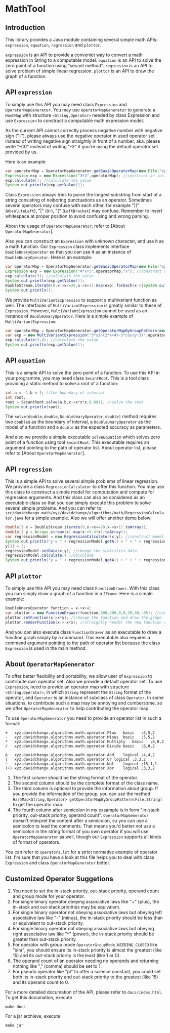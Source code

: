 # MathTool

## Introduction

This library provides a Java module containing several simple math APIs: `expression`, `equation`, `regression` and `plottor`. 

`expression` is an API to provide a conveniet way to convert a math expression in String to a computable model. `equation` is an API to solve the zero point of a function using "secant method". `regression` is an API to solve problem of simple linear regression. `plottor` is an API to draw the graph of a function. 

## API `expression`

To simply use this API you may need class `Expression` and `OperatorMapGenerator`. You may use `OperatorMapGenerator` to generate a `HashMap` with structure `<String,Operator>` needed by class Expression and use `Expression` to construct a computable math expression model. 

As the current API cannot correctly process negative number with negative sign ("-"), please always use the negative operator in used operator set instead of writing negative sign straightly in front of a number, aka. please write "-(3)" instead of writing "-3" if you're using the default operator set provided by us. 

Here is an example: 

```java
var operatorMap = OperatorMapGenerator.getBasicOperatorMap(new File("operators.lst")); //generate operator map
Expression exp = new Expression("3+2",operatorMap); //construct an instance of Expression
exp.calculate(); //calculate the value
System.out.println(exp.getValue());
```

 Class `Expression` always tries to parse the longest substring from start of a string consisting of neiboring punctuations as an operator. Sometimes several operators may confuse with each other, for example "|(" (`AbsoluteLeft`), "|" (`Or`), "(" (`LeftBracket`) may confuse. Remember to insert whitespace at proper position to avoid confusing and wrong parsing. 

 About the usage of `OperatorMapGenerator`, refer to [About `OperatorMapGenerator`]. 

Also you can construct an `Expression` with unknown character, and use it as a math function. Our `Expression` class implements interface `DoubleUnaryOperator` so that you can use it as an instance of `DoubleUnaryOperator`. Here is an example: 

```java
var operatorMap = OperatorMapGenerator.getBasicOperatorMap(new File("operators.lst")); //generate operator map
Expression exp = new Expression("4*x+5",operatorMap,"x"); //construct an instance of Expression
exp.calculate(3); //calculate the value
System.out.println(exp.getValue());
DoubleStream.iterate(0,x->x<=20,x->x+1).map(exp).forEach(x->{System.out.print(x + " ");}); //use this Expression as a DoubleUnaryOperator
System.out.println();
```

We provide `MultiVariantExpression` to support a multivariant function as well. The interfaces of `MultiVariantExpression` is greatly similar to these of `Expression`. However, `MultiVariantExpression` cannot be used as an instance of `DoubleUnaryOperator`. Here is a simple example of `MultiVariantExpression`: 

```java
var operatorMap = OperatorMapGenerator.getOperatorMapByGroupPattern(new File("operators.lst"),"basic|trigonometric"); //generate operator map
var exp = new MultiVariantExpression("3*sin(2*x+4)-5*cos(y-3)",operatorMap,"x","y"); construct an instance of MultiVariantExpression
exp.calculate(3,4); //calculate the value
System.out.println(exp.getValue());
```

## API `equation`

This is a simple API to solve the zero point of a function. To use this API in your programme, you may need class `SecantRoot`. This is a tool class providing a static method to solve a root of a function: 

```java
int a = -1,b = 1; //the boundary of interval
int root;
root = SecantRoot.solve(a,b,x->x*x*x,0.001); //solve the root
System.out.println(root);
```

The `solve(double,double,DoubleUnaryOperator,double)` method requires two `double`s as the boundary of interval, a `DoubleUnaryOperator` as the model of a function and a `double` as the expected accuracy as parameters. 

And also we provide a simple executable `SolveEquation` which solves zero point of a function using tool `SecantRoot`. This executable requires an argument pointing to the path of operator list. About operator list, please refer to [About `OperatorMapGenerator`]. 

## API `regression`

This is a simple API to solve several simple problems of linear regression. We provide a class `RegressionCalculator` to offer this function. You may use this class to construct a simple model for computation and compute for regression arguments. And this class can also be considered as an executable class so that you can simply execute this problem to solve several simple problems. And you can refer to `src/davidchangx.math/xyz/davidchangx/algorithms/math/RegressionCalculator.java` for a simple example. Also we will offer another demo below: 

```java
double[] x = DoubleStream.iterate(0,x->x<=20,x->x+1).toArray();
double[] y = Arrays.stream(x).map(x->5-4*x).toArray();
var regressionModel = new RegressionCalculator(x,y); //construct model and compute
System.out.println("y = " + regressionModel.getA() + " + " + regressionModel.getB() + " * x"); //print the linear model
y[3] = 3;
regressionModel.setData(x,y); //change the statistics data
regressionModel.calculate() //calculate
System.out.println("y = " + regressionModel.getA() + " + " + regressionModel.getB() + " * x"); //print the linear model
```

## API `plottor`

To simply use this API you may need class `FunctionDrawer`. With this class you can simply draw a graph of a function in a `JFrame`. Here is a simple example: 

```java
DoubleUnaryOperator function = x->x+4;
var plottor = new FunctionDrawer(function,800,400,0,0,30,30,.05); //construct FunctionDrawer and draw the graph
plottor.setFunction(x->x*x); //change the function and draw the graph
plottor.renderFunction(x->-x*x); //straightly render the new function on the old graph without clearing frame
```

And you can also execute class `FunctionDrawer` as an executable to draw a function graph simply by a command. This executable also requires a command argument pointing to the path of operator list because the class `Expression` is used in the main method.

## About `OperatorMapGenerator`

To offer better flexibility and portability, we allow user of `Expression` to contribute own operator set. Also we provide a default operator set. To use `Expression`, need to provide an operator map with structure `<String,Operator>`, in which `String` represent the `String` format of the operator, and `Operator` is an instance of subclass of class `Operator`. In some situations, to contribute such a map may be annoying and cumbersome, so we offer `OperatorMapGenerator` to help contributing the operator map. 

To use `OperatorMapGenerator` you need to provide an operator list in such a format: 

```
+	xyz.davidchangx.algorithms.math.operator.Plus	basic	;5,5,2
-	xyz.davidchangx.algorithms.math.operator.Minus	basic	;5,5,2
*	xyz.davidchangx.algorithms.math.operator.Multiply	basic	;8,8,2
/	xyz.davidchangx.algorithms.math.operator.Divide	basic	;8,8,2

&	xyz.davidchangx.algorithms.math.operator.And	logical	;4,4,2
|	xyz.davidchangx.algorithms.math.operator.Or	logical	;3,3,2
~	xyz.davidchangx.algorithms.math.operator.Not	logical	;15,1,1
(+)	xyz.davidchangx.algorithms.math.operator.Xor	logical	;3,3,2
```

1. The first column should be the string format of the operator. 
2. The second column should be the complete format of the class name. 
3. The third column is optional to provide the information about group. If you provide the information of the group, you can use the method `HashMap<String,Operator> getOperatorMapByGroupPattern(File,String)` to get the operator map. 
4. The fourth column after semicolon in my exsample is in form "in-stack priority, out-stack priority, operand count". `OperatorMapGenerator` doesn't interpret the content after a semicolon, so you can use a semicolon to lead the comments. That means you'd better not use a semicolon in the string format of you own operator if you will use `OperatorMapGenerator` as well, though our `Expression` supports all kinds of format of operators. 

You can refer to `operators.lst` for a strict normative example of operator list. I'm sure that you have a look at this file helps you to deal with class `Expression` and class `OperatorMapGenerator` better. 

## Customized Operator Suggetions

1. You need to set the in-stack priority, out-stack priority, operand count and group mode for your operator. 
2. For single binary operator obeying associative laws like "+" (plus), the in-stack and out-stack priorities may be equivalent. 
3. For single binary operator not obeying associative laws but obeying left associative law like "-" (minus), the in-stack priority should be less than or equivalent to out-stack priority. 
4. For single binary operator not obeying associative laws but obeying right associative law like "^" (power), the in-stack priority should be greater than out-stack priority. 
5. For operator with group mode `OperatorGroupMode.NEEDING_CLOSED` like "sin(", you should ensure its in-stack priority is almost the greatest (like 15) and its out-stack priority is the least (like 1 or 0). 
6. The operand count of an operator needing no operands and returning nothing like "," (comma) should be set to 1. 
7. For pseudo operator like "pi" to offer a science constant, you could set both its in-stack priority and out-stack priority to the greatest (like 15) and its operand count to 0. 


For a more detailed documation of the API, please refer to `docs/index.html`. To get this documation, execute

```
make docs
```

For a jar archieve, execute

```
make jar
```
